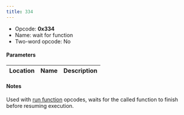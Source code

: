 ```yaml
---
title: 334
---
```


- Opcode: **0x334**
- Name: wait for function
- Two-word opcode: No

#### Parameters

| Location | Name | Description |
|:--------:|:----:|:-----------:|

#### Notes

Used with [run function](204) opcodes, waits for the called function to finish before resuming execution.
